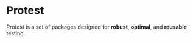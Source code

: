 # Protest

Protest is a set of packages designed for __robust__, __optimal__, and
__reusable__ testing.
